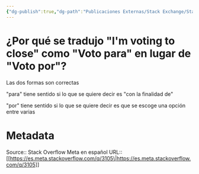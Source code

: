 ```yaml
---
{"dg-publish":true,"dg-path":"Publicaciones Externas/Stack Exchange/Stack Overflow en español/Stack Overflow en español Meta/es.meta.stackoverflow.com-3105.md","permalink":"/publicaciones-externas/stack-exchange/stack-overflow-en-espanol/stack-overflow-en-espanol-meta/es-meta-stackoverflow-com-3105/","title":"¿Por qué se tradujo \"I'm voting to close\" como \"Voto para\" en lugar de \"Voto por\"?","hide":true,"noteIcon":"default","created":"2024-04-03T12:49:10.681-06:00","updated":"2024-04-05T16:44:02.328-06:00"}
---
```


# ¿Por qué se tradujo "I'm voting to close" como "Voto para" en lugar de "Voto por"?

Las dos formas son correctas

"para" tiene sentido si lo que se quiere decir es "con la finalidad de"


"por" tiene sentido si lo que se quiere decir es que se escoge una opción entre varias



# Metadata
Source:: Stack Overflow Meta en español
URL:: [[https://es.meta.stackoverflow.com/q/3105\|https://es.meta.stackoverflow.com/q/3105]]

